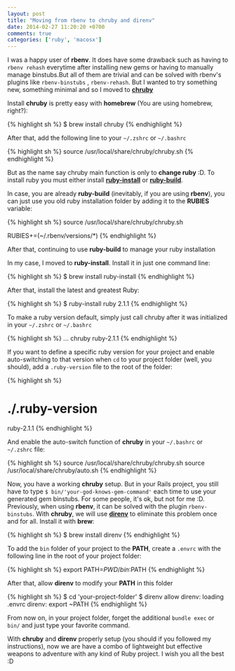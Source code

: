 ```yaml
---
layout: post
title: "Moving from rbenv to chruby and direnv"
date: 2014-02-27 11:20:20 +0700
comments: true
categories: ['ruby', 'macosx']
---
```


I was a happy user of __rbenv__. It does have some drawback such as having to ```rbenv rehash``` everytime after installing new gems or having to manually manage binstubs.But all of them are trivial and can be solved with rbenv's plugins like ```rbenv-binstubs``` , ```rbenv-rehash```. But I wanted to try something new, something minimal and so I moved to __[chruby](https://github.com/postmodern/chruby)__

Install __chruby__ is pretty easy with __homebrew__ (You are using homebrew, right?):


{% highlight sh %}
$ brew install chruby
{% endhighlight %}

After that, add the following line to your ```~/.zshrc``` or ```~/.bashrc```

{% highlight sh %}
source /usr/local/share/chruby/chruby.sh
{% endhighlight %}

But as the name say chruby main function is only to __change ruby__ :D. To install ruby you must either install __[ruby-install](https://github.com/postmodern/ruby-install)__ or __[ruby-build](https://github.com/sstephenson/ruby-build)__. 

In case, you are already __ruby-build__ (inevitably, if you are using __rbenv__), you can just use you old ruby installation folder by adding it to the __RUBIES__ variable:

{% highlight sh %}
source /usr/local/share/chruby/chruby.sh

RUBIES+=(~/.rbenv/versions/*)
{% endhighlight %}

After that, continuing to use __ruby-build__ to manage your ruby installation

In my case, I moved to __ruby-install__. Install it in just one command line:

{% highlight sh %}
$ brew install ruby-install
{% endhighlight %}

After that, install the latest and greatest Ruby:

{% highlight sh %}
$ ruby-install ruby 2.1.1
{% endhighlight %}

To make a ruby version default, simply just call chruby after it was initialized in your ```~/.zshrc``` or ```~/.bashrc```

{% highlight sh %}
...
chruby ruby-2.1.1
{% endhighlight %}

If you want to define a specific ruby version for your project and enable auto-switching to that version when ```cd``` to your project folder (well, you should), add a ```.ruby-version``` file to the root of the folder:

{% highlight sh %}
# ./.ruby-version
ruby-2.1.1
{% endhighlight %}

And enable the auto-switch function of __chruby__ in your ```~/.bashrc``` or ```~/.zshrc``` file:

{% highlight sh %}
source /usr/local/share/chruby/chruby.sh
source /usr/local/share/chruby/auto.sh
{% endhighlight %}

Now, you have a working __chruby__ setup. But in your Rails project, you still have to type ```$ bin/'your-god-knows-gem-command'``` each time to use your generated gem binstubs. For some people, it's ok, but not for me :D. Previously, when using __rbenv__, it can be solved with the plugin ```rbenv-binstubs```. With __chruby__, we will use __[direnv](https://github.com/zimbatm/direnv)__ to eliminate this problem once and for all. Install it with __brew__:

{% highlight sh %}
$ brew install direnv
{% endhighlight %}

To add the ```bin``` folder of your project to the __PATH__, create a ```.envrc``` with the following line in the root of your project folder:

{% highlight sh %}
export PATH=$PWD/bin:$PATH
{% endhighlight %}

After that, allow __direnv__ to modify your __PATH__ in this folder

{% highlight sh %}
$ cd 'your-project-folder'
$ direnv allow
direnv: loading .envrc
direnv: export ~PATH
{% endhighlight %}

From now on, in your project folder, forget the additional ```bundle exec``` or ```bin/``` and just type your favorite command.

With __chruby__ and __direnv__ properly setup (you should if you followed my instructions), now we are have a combo of lightweight but effective weapons to adventure with any kind of Ruby project. I wish you all the best :D
